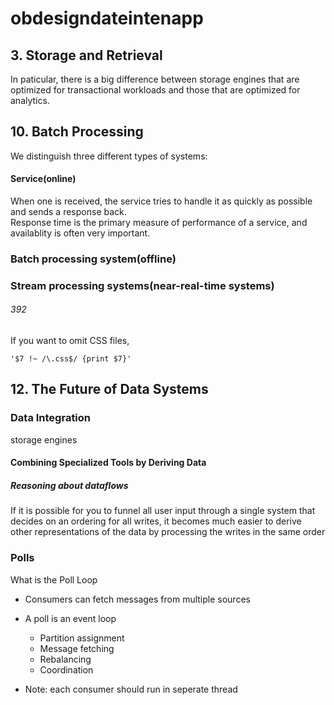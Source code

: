 # obdesigndateintenapp



## 3. Storage and Retrieval
In paticular, there is a big difference between storage engines that are optimized for transactional workloads and those that
are optimized for analytics.






## 10. Batch Processing

We distinguish three different types of systems:
#### Service(online)

When one is received, the service tries to handle it as quickly as possible and sends a response back.  
Response time is the primary measure of performance of a service, and availablity is often very important.

### Batch processing system(offline)

### Stream processing systems(near-real-time systems)


###### 392
If you want to omit CSS files, 
```
'$7 !~ /\.css$/ {print $7}'
```


## 12. The Future of Data Systems
### Data Integration
storage engines


#### Combining Specialized Tools by Deriving Data

##### Reasoning about dataflows
If it is possible for you to funnel all user input through a single system that decides on an ordering
for all writes, it becomes much easier to derive other representations of the data by processing the 
writes in the same order


### Polls
What is the Poll Loop
- Consumers can fetch messages from multiple sources
- A poll is an event loop
  - Partition assignment
  - Message fetching
  - Rebalancing
  - Coordination

- Note: each consumer should run in seperate thread
